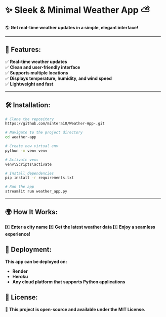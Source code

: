 # ✨ **Sleek & Minimal Weather App** ⛅  

🌎 **Get real-time weather updates in a simple, elegant interface!**  

---

## 🌟 **Features:**  
✅ **Real-time weather updates**  
✅ **Clean and user-friendly interface**  
✅ **Supports multiple locations**  
✅ **Displays temperature, humidity, and wind speed**  
✅ **Lightweight and fast**  

---

## 🛠️ **Installation:**  

```sh
# Clone the repository
https://github.com/mintera10/Weather-App-.git

# Navigate to the project directory
cd weather-app

# Create new virtual env
python -m venv venv

# Activate venv
venv\Scripts\activate

# Install dependencies
pip install -r requirements.txt

# Run the app
streamlit run weather_app.py
```

---

## 🌍 **How It Works:**
1️⃣ **Enter a city name**
2️⃣ **Get the latest weather data**
3️⃣ **Enjoy a seamless experience!**



## 🚀 **Deployment:**
**This app can be deployed on:**
- **Render**
- **Heroku**
- **Any cloud platform that supports Python applications**



## 📝 **License:**
📜 **This project is open-source and available under the MIT License.**

